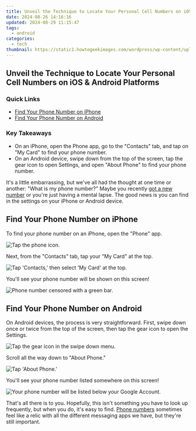 ```yaml
---
title: Unveil the Technique to Locate Your Personal Cell Numbers on iOS & Android Platforms
date: 2024-08-26 14:16:16
updated: 2024-08-29 11:15:47
tags:
  - android
categories:
  - tech
thumbnail: https://static1.howtogeekimages.com/wordpress/wp-content/uploads/2024/01/dialer.jpg
---
```


## Unveil the Technique to Locate Your Personal Cell Numbers on iOS & Android Platforms

### Quick Links

* [Find Your Phone Number on iPhone](https://extra-hints.techidaily.com/best-8-online-locations-for-3d-text-psd-downloads/)
* [Find Your Phone Number on Android](https://some-approaches.techidaily.com/the-ultimate-list-empowering-cinematic-experiences-for-2024/)

### Key Takeaways

* On an iPhone, open the Phone app, go to the "Contacts" tab, and tap on "My Card" to find your phone number.
* On an Android device, swipe down from the top of the screen, tap the gear icon to open Settings, and open "About Phone" to find your phone number.

 It's a little embarrassing, but we've all had the thought at one time or another: "What is my phone number?" Maybe you recently [got a new number](https://screen-activity-recording.techidaily.com/updated-expert-strategies-for-clear-communication-on-google-meet-for-2024/) or you're just having a mental lapse. The good news is you can find in the settings on your iPhone or Android device.

##  Find Your Phone Number on iPhone

 To find your phone number on an iPhone, open the "Phone" app.

![Tap the phone icon.](https://static1.howtogeekimages.com/wordpress/wp-content/uploads/2024/01/i1-tap-phone.png) 

 Next, from the "Contacts" tab, tap your "My Card" at the top.

![Tap 'Contacts,' then select 'My Card' at the top.](https://static1.howtogeekimages.com/wordpress/wp-content/uploads/2024/01/i2-tap-name.png) 

 You'll see your phone number will be shown on this screen!

![Phone number censored with a green bar.](https://static1.howtogeekimages.com/wordpress/wp-content/uploads/2024/01/i3-phone-dislayed.png) 

##  Find Your Phone Number on Android

 On Android devices, the process is very straightforward. First, swipe down once or twice from the top of the screen, then tap the gear icon to open the Settings.

![Tap the gear icon in the swipe down menu.](https://static1.howtogeekimages.com/wordpress/wp-content/uploads/2024/01/a-1-tap-gear.png) 

 Scroll all the way down to "About Phone."

![Tap 'About Phone.'](https://static1.howtogeekimages.com/wordpress/wp-content/uploads/2024/01/a2-about-phone.png) 

 You'll see your phone number listed somewhere on this screen!

![Your phone number will be listed below your Google Account.](https://static1.howtogeekimages.com/wordpress/wp-content/uploads/2024/01/a-2-sim-slot-1-phone-number.png) 

 That's all there is to you. Hopefully, this isn't something you have to look up frequently, but when you do, it's easy to find. [Phone numbers](https://tiktok-videos.techidaily.com/embrace-the-thrill-how-to-engage-in-tiktok-livestreams-for-2024/) sometimes feel like a relic with all the different messaging apps we have, but they're still important.

<ins class="adsbygoogle"
     style="display:block"
     data-ad-format="autorelaxed"
     data-ad-client="ca-pub-7571918770474297"
     data-ad-slot="1223367746"></ins>



<ins class="adsbygoogle"
     style="display:block"
     data-ad-client="ca-pub-7571918770474297"
     data-ad-slot="8358498916"
     data-ad-format="auto"
     data-full-width-responsive="true"></ins>
